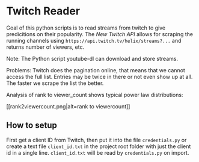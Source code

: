 # Twitch Reader

Goal of this python scripts is to read streams from twitch to give predicitions on their popularity. The _New Twitch API_ allows for scraping the running channels using `https://api.twitch.tv/helix/streams?...` and returns number of viewers, etc.

Note: The Python script youtube-dl can download and store streams.

Problems: Twitch does the pagination online, that means that we cannot access the full list. Entries may be twice in there or not even show up at all. The faster we scrape the list the better.

Analysis of rank to viewer_count shows typical power law distributions:

[[rank2viewercount.png|alt=rank to viewercount]]

## How to setup

First get a client ID from Twitch, then put it into the file `credentials.py` or create a text file `client_id.txt` in the project root folder with just the client id in a single line. `client_id.txt` will be read by `credentials.py` on import.
